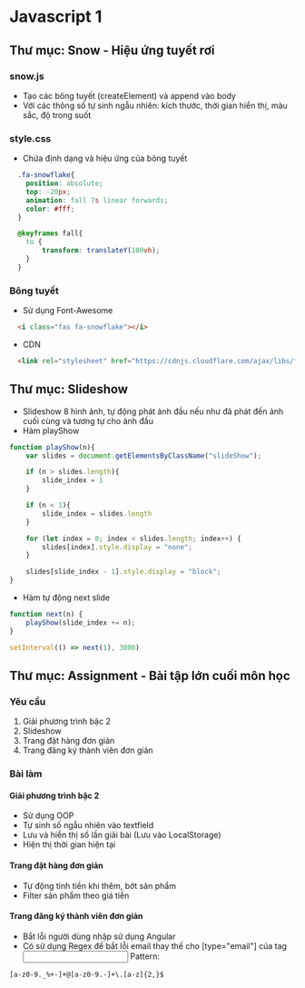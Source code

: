 # Javascript 1

## Thư mục: Snow - Hiệu ứng tuyết rơi
### snow.js
* Tạo các bông tuyết (createElement) và append vào body
* Với các thông số tự sinh ngẫu nhiên: kích thước, thời gian hiển thị, màu sắc, độ trong suốt
### style.css
* Chứa định dạng và hiệu ứng của bông tuyết
```css
  .fa-snowflake{
    position: absolute;
    top: -20px;
    animation: fall 7s linear forwards;
    color: #fff;
  }

  @keyframes fall{
    to {
        transform: translateY(100vh);
    }
  }
```
### Bông tuyết
* Sử dụng Font-Awesome
```html
  <i class="fas fa-snowflake"></i>
```
* CDN
```html
  <link rel="stylesheet" href="https://cdnjs.cloudflare.com/ajax/libs/font-awesome/5.15.3/css/all.min.css" integrity="sha512-iBBXm8fW90+nuLcSKlbmrPcLa0OT92xO1BIsZ+ywDWZCvqsWgccV3gFoRBv0z+8dLJgyAHIhR35VZc2oM/gI1w==" crossorigin="anonymous" />
```

## Thư mục: Slideshow
* Slideshow 8 hình ảnh, tự động phát ảnh đầu nếu như đã phát đến ảnh cuối cùng và tương tự cho ảnh đầu
* Hàm playShow
```javascript
function playShow(n){  
    var slides = document.getElementsByClassName("slideShow");

    if (n > slides.length){
        slide_index = 1
    }

    if (n < 1){
        slide_index = slides.length
    }

    for (let index = 0; index < slides.length; index++) {  
        slides[index].style.display = "none";  
    }

    slides[slide_index - 1].style.display = "block";  
}
```
* Hàm tự động next slide
```javascript
function next(n) {  
    playShow(slide_index += n);  
}

setInterval(() => next(1), 3000)
```

## Thư mục: Assignment - Bài tập lớn cuối môn học
### Yêu cầu
1. Giải phương trình bậc 2
2. Slideshow
3. Trang đặt hàng đơn giản
4. Trang đăng ký thành viên đơn giản

### Bài làm
#### Giải phương trình bậc 2
- Sử dụng OOP
- Tự sinh số ngẫu nhiên vào textfield
- Lưu và hiển thị số lần giải bài (Lưu vào LocalStorage)
- Hiện thị thời gian hiện tại
#### Trang đặt hàng đơn giản
- Tự động tính tiền khi thêm, bớt sản phẩm
- Filter sản phẩm theo giá tiền
#### Trang đăng ký thành viên đơn giản
- Bắt lỗi người dùng nhập sử dụng Angular
- Có sử dụng Regex để bắt lỗi email thay thế cho [type="email"] của tag <input>
Pattern:
```html
[a-z0-9._%+-]+@[a-z0-9.-]+\.[a-z]{2,}$
```
